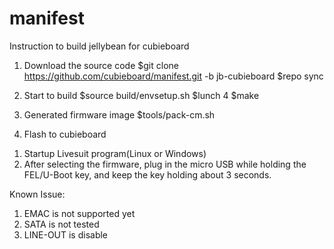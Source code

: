 manifest
========

Instruction to build jellybean for cubieboard
1. Download the source code 
  $git clone https://github.com/cubieboard/manifest.git -b jb-cubieboard
  $repo sync

2. Start to build
  $source build/envsetup.sh
  $lunch 4
  $make

3. Generated firmware image
  $tools/pack-cm.sh

4. Flash to cubieboard
  1) Startup Livesuit program(Linux or Windows)
  2) After selecting the firmware, plug in the micro USB while holding the FEL/U-Boot key,
     and keep the key holding about 3 seconds.

Known Issue:
1. EMAC is not supported yet
2. SATA is not tested
3. LINE-OUT is disable




